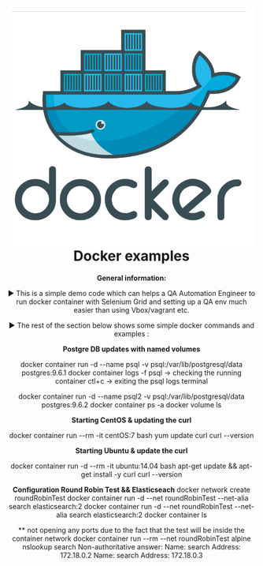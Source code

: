 <div align="center">
<img align="right" src="imgs/DockerLogo.png" alt="Docker logo" />
<div/ align="center">



# Docker examples



__General information:__

 ► This is a simple demo code which can helps a QA Automation Engineer to run docker container with Selenium Grid and setting up a QA env much easier than using Vbox/vagrant etc. 
 
 
 ► Тhe rest of the section below shows some simple docker commands and examples :
 

__Postgre DB updates with named volumes__

docker container run -d --name psql -v psql:/var/lib/postgresql/data postgres:9.6.1
docker container logs -f psql -> checking the running container 
ctl+c -> exiting the psql logs terminal

docker container run -d --name psql2 -v psql:/var/lib/postgresql/data postgres:9.6.2
docker container ps -a
docker volume ls

__Starting CentOS & updating the curl__

docker container run --rm -it centOS:7 bash
yum update curl
curl --version

__Starting Ubuntu & update the curl__

docker container run -d --rm -it ubuntu:14.04 bash
apt-get update && apt-get install -y curl
curl --version


__Configuration Round Robin Test && Elasticseach__
docker network create roundRobinTest
docker container run -d --net roundRobinTest --net-alia search elasticsearch:2
docker container run -d --net roundRobinTest --net-alia search elasticsearch:2
docker container ls

** not opening any ports due to the fact that the test will be inside the container network
docker container run --rm --net roundRobinTest alpine nslookup search
Non-authoritative answer:
Name:   search
Address: 172.18.0.2
Name:   search
Address: 172.18.0.3